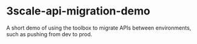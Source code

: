 # 3scale-api-migration-demo
A short demo of using the toolbox to migrate APIs between environments, such as pushing from dev to prod.
